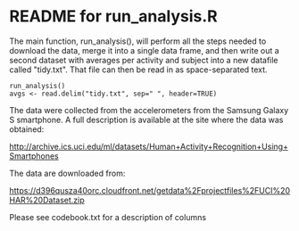 README for run_analysis.R
========================================================
The main function, run_analysis(), will perform all the steps needed to 
download the data, merge it into a single data frame, and then write out a second
dataset with 
averages per activity and subject into a new datafile called "tidy.txt". That 
file can then be read in as space-separated text.

```{r}
run_analysis()
avgs <- read.delim("tidy.txt", sep=" ", header=TRUE)
```

The data were collected from the accelerometers from the Samsung Galaxy S smartphone. A full description is available at the site where the data was obtained:

http://archive.ics.uci.edu/ml/datasets/Human+Activity+Recognition+Using+Smartphones

The data are downloaded from:

https://d396qusza40orc.cloudfront.net/getdata%2Fprojectfiles%2FUCI%20HAR%20Dataset.zip 

Please see codebook.txt for a description of columns
